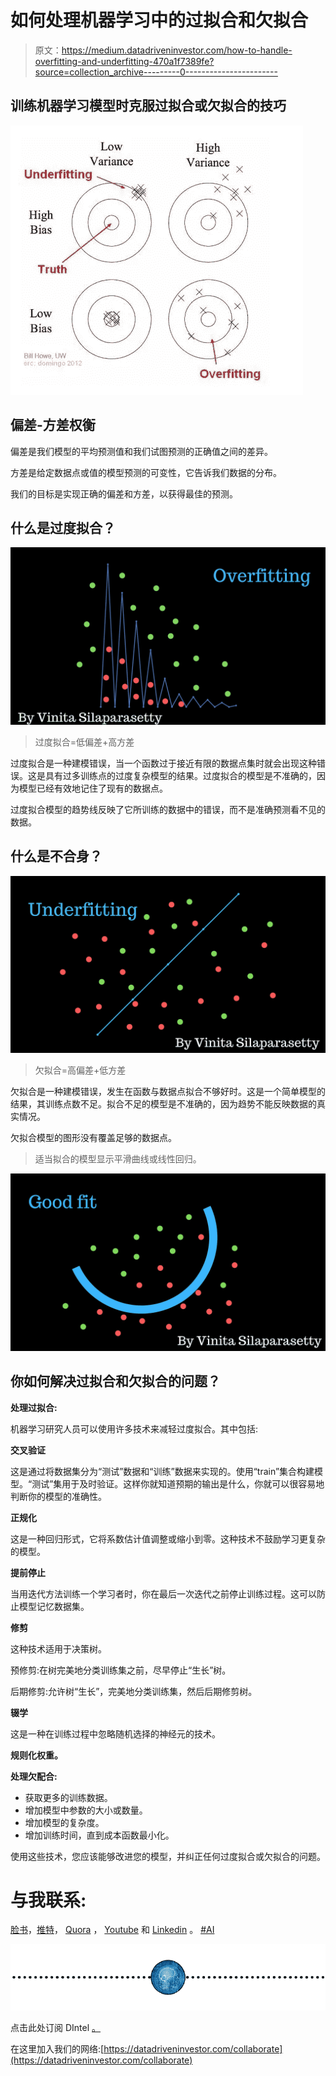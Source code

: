# 如何处理机器学习中的过拟合和欠拟合

> 原文：<https://medium.datadriveninvestor.com/how-to-handle-overfitting-and-underfitting-470a1f7389fe?source=collection_archive---------0----------------------->

## 训练机器学习模型时克服过拟合或欠拟合的技巧

![](img/db2bf413e5ec3b3d8cb1fa8cde6b4fda.png)

## 偏差-方差权衡

偏差是我们模型的平均预测值和我们试图预测的正确值之间的差异。

方差是给定数据点或值的模型预测的可变性，它告诉我们数据的分布。

我们的目标是实现正确的偏差和方差，以获得最佳的预测。

## 什么是过度拟合？

![](img/5b6487e74a185e89a24a61c183b01649.png)

> 过度拟合=低偏差+高方差

过度拟合是一种建模错误，当一个函数过于接近有限的数据点集时就会出现这种错误。这是具有过多训练点的过度复杂模型的结果。过度拟合的模型是不准确的，因为模型已经有效地记住了现有的数据点。

过度拟合模型的趋势线反映了它所训练的数据中的错误，而不是准确预测看不见的数据。

## 什么是不合身？

![](img/c19ac323e0eb36260c0cc3916348fb38.png)

> 欠拟合=高偏差+低方差

欠拟合是一种建模错误，发生在函数与数据点拟合不够好时。这是一个简单模型的结果，其训练点数不足。拟合不足的模型是不准确的，因为趋势不能反映数据的真实情况。

欠拟合模型的图形没有覆盖足够的数据点。

> 适当拟合的模型显示平滑曲线或线性回归。

![](img/3abc6742300d6eeb59fccf9adb2260ec.png)

## 你如何解决过拟合和欠拟合的问题？

**处理过拟合:**

机器学习研究人员可以使用许多技术来减轻过度拟合。其中包括:

**交叉验证**

这是通过将数据集分为“测试”数据和“训练”数据来实现的。使用“train”集合构建模型。“测试”集用于及时验证。这样你就知道预期的输出是什么，你就可以很容易地判断你的模型的准确性。

**正规化**

这是一种回归形式，它将系数估计值调整或缩小到零。这种技术不鼓励学习更复杂的模型。

**提前停止**

当用迭代方法训练一个学习者时，你在最后一次迭代之前停止训练过程。这可以防止模型记忆数据集。

**修剪**

这种技术适用于决策树。

预修剪:在树完美地分类训练集之前，尽早停止“生长”树。

后期修剪:允许树“生长”，完美地分类训练集，然后后期修剪树。

**辍学**

这是一种在训练过程中忽略随机选择的神经元的技术。

**规则化权重。**

**处理欠配合:**

*   获取更多的训练数据。
*   增加模型中参数的大小或数量。
*   增加模型的复杂度。
*   增加训练时间，直到成本函数最小化。

使用这些技术，您应该能够改进您的模型，并纠正任何过度拟合或欠拟合的问题。

# 与我联系:

[脸书](https://www.facebook.com/VinitaSilaparasetty/)，[推特](https://twitter.com/officialvinita?lang=en)， [Quora](https://www.quora.com/profile/Vinita-Silaparasetty) ， [Youtube](https://www.youtube.com/channel/UCfEvToGFcbrPeWAQT8o6GUg) 和 [Linkedin](https://www.linkedin.com/in/vinita-silaparasetty/) 。 [#AI](http://www.trendwiseanalytics.com/)

![](img/80fdb7e96b2f95f1beb81340d742573a.png)

点击此处订阅 DIntel [。](https://ddintel.datadriveninvestor.com/)

在这里加入我们的网络:[https://datadriveninvestor.com/collaborate](https://datadriveninvestor.com/collaborate)